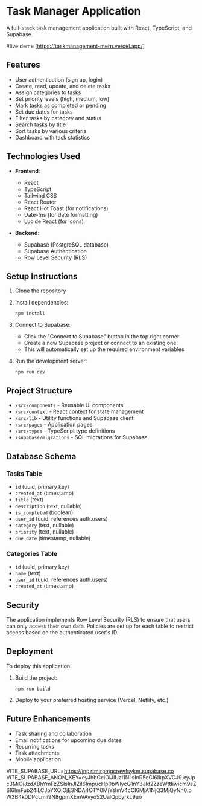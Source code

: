 # Task Manager Application

A full-stack task management application built with React, TypeScript, and Supabase.

#live deme [https://taskmanagement-mern.vercel.app/]

## Features

- User authentication (sign up, login)
- Create, read, update, and delete tasks
- Assign categories to tasks
- Set priority levels (high, medium, low)
- Mark tasks as completed or pending
- Set due dates for tasks
- Filter tasks by category and status
- Search tasks by title
- Sort tasks by various criteria
- Dashboard with task statistics

## Technologies Used

- **Frontend**:

  - React
  - TypeScript
  - Tailwind CSS
  - React Router
  - React Hot Toast (for notifications)
  - Date-fns (for date formatting)
  - Lucide React (for icons)

- **Backend**:
  - Supabase (PostgreSQL database)
  - Supabase Authentication
  - Row Level Security (RLS)

## Setup Instructions

1. Clone the repository
2. Install dependencies:
   ```
   npm install
   ```
3. Connect to Supabase:

   - Click the "Connect to Supabase" button in the top right corner
   - Create a new Supabase project or connect to an existing one
   - This will automatically set up the required environment variables

4. Run the development server:
   ```
   npm run dev
   ```

## Project Structure

- `/src/components` - Reusable UI components
- `/src/context` - React context for state management
- `/src/lib` - Utility functions and Supabase client
- `/src/pages` - Application pages
- `/src/types` - TypeScript type definitions
- `/supabase/migrations` - SQL migrations for Supabase

## Database Schema

### Tasks Table

- `id` (uuid, primary key)
- `created_at` (timestamp)
- `title` (text)
- `description` (text, nullable)
- `is_completed` (boolean)
- `user_id` (uuid, references auth.users)
- `category` (text, nullable)
- `priority` (text, nullable)
- `due_date` (timestamp, nullable)

### Categories Table

- `id` (uuid, primary key)
- `name` (text)
- `user_id` (uuid, references auth.users)
- `created_at` (timestamp)

## Security

The application implements Row Level Security (RLS) to ensure that users can only access their own data. Policies are set up for each table to restrict access based on the authenticated user's ID.

## Deployment

To deploy this application:

1. Build the project:

   ```
   npm run build
   ```

2. Deploy to your preferred hosting service (Vercel, Netlify, etc.)

## Future Enhancements

- Task sharing and collaboration
- Email notifications for upcoming due dates
- Recurring tasks
- Task attachments
- Mobile application

VITE_SUPABASE_URL=https://jnpztmirpmgcrewfsykm.supabase.co
VITE_SUPABASE_ANON_KEY=eyJhbGciOiJIUzI1NiIsInR5cCI6IkpXVCJ9.eyJpc3MiOiJzdXBhYmFzZSIsInJlZiI6ImpucHp0bWlycG1nY3Jld2ZzeWttIiwicm9sZSI6ImFub24iLCJpYXQiOjE3NDA4OTY0MjYsImV4cCI6MjA1NjQ3MjQyNn0.pW3B4k0DPcLmli9N8gpmXEmVAvyo52UalQpbyrkL9uo
